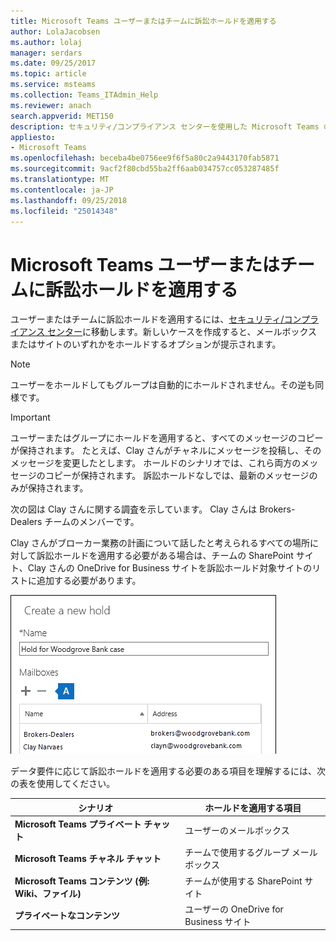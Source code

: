 ```yaml
---
title: Microsoft Teams ユーザーまたはチームに訴訟ホールドを適用する
author: LolaJacobsen
ms.author: lolaj
manager: serdars
ms.date: 09/25/2017
ms.topic: article
ms.service: msteams
ms.collection: Teams_ITAdmin_Help
ms.reviewer: anach
search.appverid: MET150
description: セキュリティ/コンプライアンス センターを使用した Microsoft Teams のユーザーまたはチームへの訴訟ホールドの適用と、データ要件に基づいて訴訟ホールドを適用する必要のある項目について説明します。
appliesto:
- Microsoft Teams
ms.openlocfilehash: beceba4be0756ee9f6f5a80c2a9443170fab5871
ms.sourcegitcommit: 9acf2f80cbd55ba2ff6aab034757cc053287485f
ms.translationtype: MT
ms.contentlocale: ja-JP
ms.lasthandoff: 09/25/2018
ms.locfileid: "25014348"
---
```

<a name="place-a-microsoft-teams-user-or-team-on-legal-hold"></a>Microsoft Teams ユーザーまたはチームに訴訟ホールドを適用する
==================================================

ユーザーまたはチームに訴訟ホールドを適用するには、[セキュリティ/コンプライアンス センター](https://go.microsoft.com/fwlink/?linkid=854628)に移動します。新しいケースを作成すると、メールボックスまたはサイトのいずれかをホールドするオプションが提示されます。

> [!NOTE]
> ユーザーをホールドしてもグループは自動的にホールドされません。その逆も同様です。

> [!IMPORTANT]
> ユーザーまたはグループにホールドを適用すると、すべてのメッセージのコピーが保持されます。 たとえば、Clay さんがチャネルにメッセージを投稿し、そのメッセージを変更したとします。 ホールドのシナリオでは、これら両方のメッセージのコピーが保持されます。 訴訟ホールドなしでは、最新のメッセージのみが保持されます。



次の図は Clay さんに関する調査を示しています。 Clay さんは Brokers-Dealers チームのメンバーです。

Clay さんがブローカー業務の計画について話したと考えられるすべての場所に対して訴訟ホールドを適用する必要がある場合は、チームの SharePoint サイト、Clay さんの OneDrive for Business サイトを訴訟ホールド対象サイトのリストに追加する必要があります。

![[新しいルール/ポリシー リストの作成] ダイアログ ボックスのスクリーンショット。](media/Place_a_Microsoft_Teams_user_or_team_on_legal_hold_image3.png)

データ要件に応じて訴訟ホールドを適用する必要のある項目を理解するには、次の表を使用してください。

|シナリオ  |ホールドを適用する項目  |
|---------|---------|
|**Microsoft Teams プライベート チャット**     |ユーザーのメールボックス         |
|**Microsoft Teams チャネル チャット**    |チームで使用するグループ メールボックス         |
|**Microsoft Teams コンテンツ (例: Wiki、ファイル)**     |チームが使用する SharePoint サイト         |
|**プライベートなコンテンツ**     |ユーザーの OneDrive for Business サイト         |
